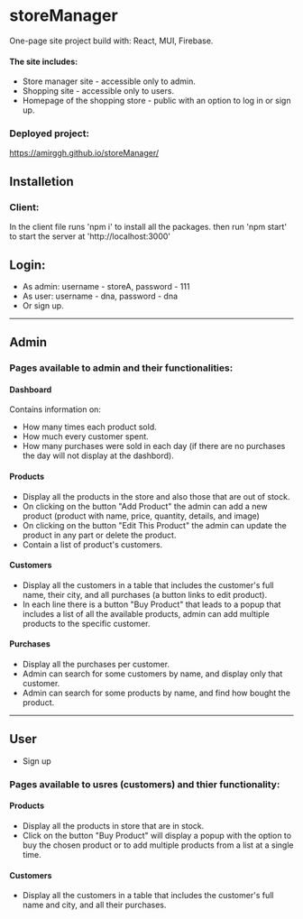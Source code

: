 # storeManager
 One-page site project build with: React, MUI, Firebase.
 #### The site includes:
- Store manager site - accessible only to admin.
- Shopping site - accessible only to users.
- Homepage of the shopping store - public with an option to log in or sign up.

### Deployed project:
https://amirggh.github.io/storeManager/

## Installetion
### Client:
In the client file runs 'npm i' to install all the packages. then run 'npm start' to start the server at 'http://localhost:3000'

 ## Login:
 - As admin: username - storeA, password - 111
 - As user: username - dna, password - dna 
 - Or sign up.
 
___

## Admin
### Pages available to admin and their functionalities:
#### Dashboard 
Contains information on:
-  How many times each product sold.
-  How much every customer spent.
- How many purchases were sold in each day (if there are no purchases the day will not display at the dashbord). 

#### Products 
- Display all the products in the store and also those that are out of stock.
- On clicking on the button "Add Product" the admin can add a new product (product with name, price, quantity, details, and image)  
- On clicking on the button "Edit This Product" the admin can update the product in any part or delete the product.
- Contain a list of product's customers.

#### Customers
- Display all the customers in a table that includes the customer's full name, their city, and all purchases (a button links to edit product).
- In each line there is a button "Buy Product" that leads to a popup that includes a list of all the available products, admin can add multiple products to the specific customer.

#### Purchases
- Display all the purchases per customer.
- Admin can search for some customers by name, and display only that customer.
- Admin can search for some products by name, and find how bought the product.

___

## User
- Sign up

### Pages available to usres (customers) and thier functionality:

#### Products 
- Display all the products in store that are in stock.
- Click on the button "Buy Product" will display a popup with the option to buy the chosen product or to add multiple products from a list at a single time.

#### Customers
- Display all the customers in a table that includes the customer's full name and city, and all their purchases.


